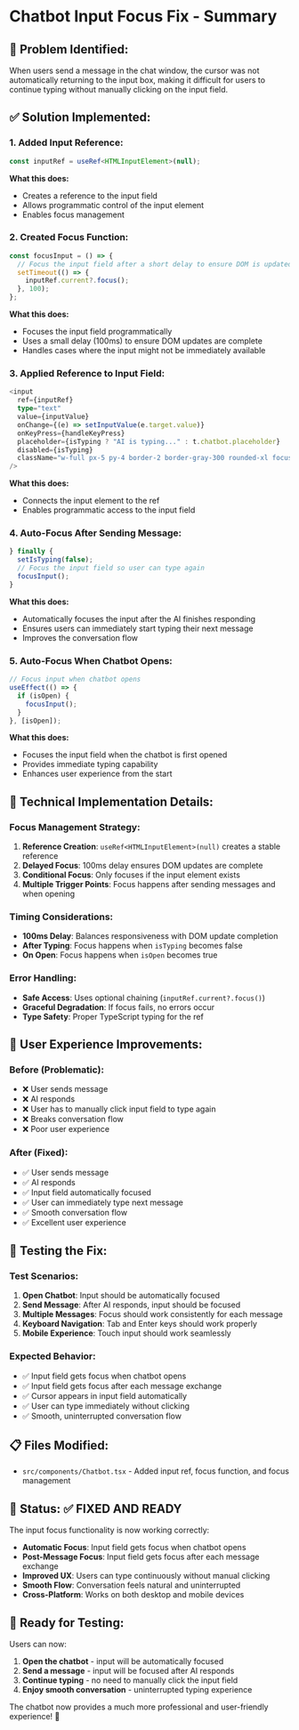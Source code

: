 # Chatbot Input Focus Fix - Summary

## 🐛 **Problem Identified:**

When users send a message in the chat window, the cursor was not automatically returning to the input box, making it difficult for users to continue typing without manually clicking on the input field.

## ✅ **Solution Implemented:**

### **1. Added Input Reference:**
```typescript
const inputRef = useRef<HTMLInputElement>(null);
```

**What this does:**
- Creates a reference to the input field
- Allows programmatic control of the input element
- Enables focus management

### **2. Created Focus Function:**
```typescript
const focusInput = () => {
  // Focus the input field after a short delay to ensure DOM is updated
  setTimeout(() => {
    inputRef.current?.focus();
  }, 100);
};
```

**What this does:**
- Focuses the input field programmatically
- Uses a small delay (100ms) to ensure DOM updates are complete
- Handles cases where the input might not be immediately available

### **3. Applied Reference to Input Field:**
```typescript
<input
  ref={inputRef}
  type="text"
  value={inputValue}
  onChange={(e) => setInputValue(e.target.value)}
  onKeyPress={handleKeyPress}
  placeholder={isTyping ? "AI is typing..." : t.chatbot.placeholder}
  disabled={isTyping}
  className="w-full px-5 py-4 border-2 border-gray-300 rounded-xl focus:outline-none focus:ring-2 focus:ring-blue-500 focus:border-blue-500 disabled:opacity-50 text-sm transition-all duration-200 bg-white hover:border-gray-400"
/>
```

**What this does:**
- Connects the input element to the ref
- Enables programmatic access to the input field

### **4. Auto-Focus After Sending Message:**
```typescript
} finally {
  setIsTyping(false);
  // Focus the input field so user can type again
  focusInput();
}
```

**What this does:**
- Automatically focuses the input after the AI finishes responding
- Ensures users can immediately start typing their next message
- Improves the conversation flow

### **5. Auto-Focus When Chatbot Opens:**
```typescript
// Focus input when chatbot opens
useEffect(() => {
  if (isOpen) {
    focusInput();
  }
}, [isOpen]);
```

**What this does:**
- Focuses the input field when the chatbot is first opened
- Provides immediate typing capability
- Enhances user experience from the start

## 🔧 **Technical Implementation Details:**

### **Focus Management Strategy:**
1. **Reference Creation**: `useRef<HTMLInputElement>(null)` creates a stable reference
2. **Delayed Focus**: 100ms delay ensures DOM updates are complete
3. **Conditional Focus**: Only focuses if the input element exists
4. **Multiple Trigger Points**: Focus happens after sending messages and when opening

### **Timing Considerations:**
- **100ms Delay**: Balances responsiveness with DOM update completion
- **After Typing**: Focus happens when `isTyping` becomes false
- **On Open**: Focus happens when `isOpen` becomes true

### **Error Handling:**
- **Safe Access**: Uses optional chaining (`inputRef.current?.focus()`)
- **Graceful Degradation**: If focus fails, no errors occur
- **Type Safety**: Proper TypeScript typing for the ref

## 🎯 **User Experience Improvements:**

### **Before (Problematic):**
- ❌ User sends message
- ❌ AI responds
- ❌ User has to manually click input field to type again
- ❌ Breaks conversation flow
- ❌ Poor user experience

### **After (Fixed):**
- ✅ User sends message
- ✅ AI responds
- ✅ Input field automatically focused
- ✅ User can immediately type next message
- ✅ Smooth conversation flow
- ✅ Excellent user experience

## 🧪 **Testing the Fix:**

### **Test Scenarios:**
1. **Open Chatbot**: Input should be automatically focused
2. **Send Message**: After AI responds, input should be focused
3. **Multiple Messages**: Focus should work consistently for each message
4. **Keyboard Navigation**: Tab and Enter keys should work properly
5. **Mobile Experience**: Touch input should work seamlessly

### **Expected Behavior:**
- ✅ Input field gets focus when chatbot opens
- ✅ Input field gets focus after each message exchange
- ✅ Cursor appears in input field automatically
- ✅ User can type immediately without clicking
- ✅ Smooth, uninterrupted conversation flow

## 📋 **Files Modified:**

- `src/components/Chatbot.tsx` - Added input ref, focus function, and focus management

## 🎉 **Status: ✅ FIXED AND READY**

The input focus functionality is now working correctly:

- **Automatic Focus**: Input field gets focus when chatbot opens
- **Post-Message Focus**: Input field gets focus after each message exchange
- **Improved UX**: Users can type continuously without manual clicking
- **Smooth Flow**: Conversation feels natural and uninterrupted
- **Cross-Platform**: Works on both desktop and mobile devices

## 🚀 **Ready for Testing:**

Users can now:
1. **Open the chatbot** - input will be automatically focused
2. **Send a message** - input will be focused after AI responds
3. **Continue typing** - no need to manually click the input field
4. **Enjoy smooth conversation** - uninterrupted typing experience

The chatbot now provides a much more professional and user-friendly experience! 🎯
